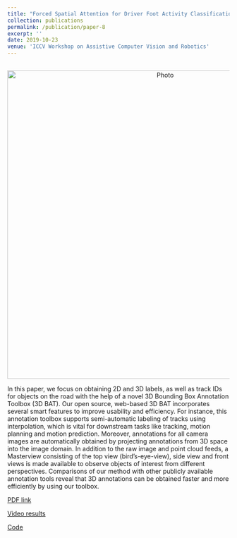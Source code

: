 ```yaml
---
title: "Forced Spatial Attention for Driver Foot Activity Classification"
collection: publications
permalink: /publication/paper-8
excerpt: ''
date: 2019-10-23
venue: 'ICCV Workshop on Assistive Computer Vision and Robotics'
---
```

<p align="center">
  <img src="https://arangesh.github.io/images/paper-8-im.png?raw=true" alt="Photo" style="width: 700px;"/> 
</p>

In this paper, we focus on obtaining 2D and 3D labels, as well as track IDs for objects on the road with the help of a novel 3D Bounding Box Annotation Toolbox (3D BAT). Our open source, web-based 3D BAT incorporates several smart features to improve usability and efficiency. For instance, this annotation toolbox supports semi-automatic labeling of tracks using interpolation, which is vital for downstream tasks like tracking, motion planning and motion prediction. Moreover, annotations for all camera images are automatically obtained by projecting annotations from 3D space into the image domain. In addition to the raw image and point cloud feeds, a Masterview
consisting of the top view (bird’s-eye-view), side view and front views is made available to observe objects of interest from different perspectives. Comparisons of our method with other publicly available annotation tools reveal that 3D annotations can be obtained faster and more efficiently by using our toolbox.

[PDF link](http://cvrr.ucsd.edu/publications/2019/FSAFAC.pdf)

[Video results](https://www.youtube.com/watch?v=AP8x_W--YDY&list=PLUebh5NWCQUZ_JgaIonLNZF3zh1wDse-1&index=2&t=0s)

[Code](https://github.com/arangesh/Forced-Spatial-Attention)

